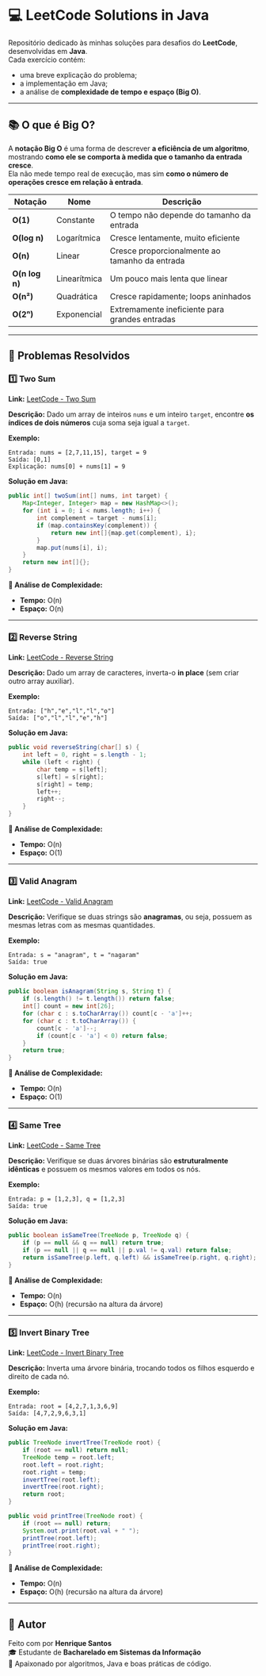 # 💻 LeetCode Solutions in Java

Repositório dedicado às minhas soluções para desafios do **LeetCode**, desenvolvidas em **Java**.  
Cada exercício contém:
- uma breve explicação do problema;
- a implementação em Java;
- a análise de **complexidade de tempo e espaço (Big O)**.

---

## 📚 O que é Big O?

A **notação Big O** é uma forma de descrever **a eficiência de um algoritmo**, mostrando **como ele se comporta à medida que o tamanho da entrada cresce**.  
Ela não mede tempo real de execução, mas sim **como o número de operações cresce em relação à entrada**.

| Notação | Nome | Descrição |
|----------|------|-----------|
| **O(1)** | Constante | O tempo não depende do tamanho da entrada |
| **O(log n)** | Logarítmica | Cresce lentamente, muito eficiente |
| **O(n)** | Linear | Cresce proporcionalmente ao tamanho da entrada |
| **O(n log n)** | Linearítmica | Um pouco mais lenta que linear |
| **O(n²)** | Quadrática | Cresce rapidamente; loops aninhados |
| **O(2ⁿ)** | Exponencial | Extremamente ineficiente para grandes entradas |

---

## 🧩 Problemas Resolvidos

### 1️⃣ Two Sum
**Link:** [LeetCode - Two Sum](https://leetcode.com/problems/two-sum/)

**Descrição:**
Dado um array de inteiros `nums` e um inteiro `target`, encontre **os índices de dois números** cuja soma seja igual a `target`.

**Exemplo:**
```text
Entrada: nums = [2,7,11,15], target = 9  
Saída: [0,1]  
Explicação: nums[0] + nums[1] = 9
```

**Solução em Java:**
```java
public int[] twoSum(int[] nums, int target) {
    Map<Integer, Integer> map = new HashMap<>();
    for (int i = 0; i < nums.length; i++) {
        int complement = target - nums[i];
        if (map.containsKey(complement)) {
            return new int[]{map.get(complement), i};
        }
        map.put(nums[i], i);
    }
    return new int[]{};
}
```

**🧮 Análise de Complexidade:**
- **Tempo:** O(n)  
- **Espaço:** O(n)

---

### 2️⃣ Reverse String
**Link:** [LeetCode - Reverse String](https://leetcode.com/problems/reverse-string/)

**Descrição:**
Dado um array de caracteres, inverta-o **in place** (sem criar outro array auxiliar).

**Exemplo:**
```text
Entrada: ["h","e","l","l","o"]  
Saída: ["o","l","l","e","h"]
```

**Solução em Java:**
```java
public void reverseString(char[] s) {
    int left = 0, right = s.length - 1;
    while (left < right) {
        char temp = s[left];
        s[left] = s[right];
        s[right] = temp;
        left++;
        right--;
    }
}
```

**🧮 Análise de Complexidade:**
- **Tempo:** O(n)  
- **Espaço:** O(1)

---

### 3️⃣ Valid Anagram
**Link:** [LeetCode - Valid Anagram](https://leetcode.com/problems/valid-anagram/)

**Descrição:**
Verifique se duas strings são **anagramas**, ou seja, possuem as mesmas letras com as mesmas quantidades.

**Exemplo:**
```text
Entrada: s = "anagram", t = "nagaram"  
Saída: true
```

**Solução em Java:**
```java
public boolean isAnagram(String s, String t) {
    if (s.length() != t.length()) return false;
    int[] count = new int[26];
    for (char c : s.toCharArray()) count[c - 'a']++;
    for (char c : t.toCharArray()) {
        count[c - 'a']--;
        if (count[c - 'a'] < 0) return false;
    }
    return true;
}
```

**🧮 Análise de Complexidade:**
- **Tempo:** O(n)  
- **Espaço:** O(1)

---

### 4️⃣ Same Tree
**Link:** [LeetCode - Same Tree](https://leetcode.com/problems/same-tree/)

**Descrição:**
Verifique se duas árvores binárias são **estruturalmente idênticas** e possuem os mesmos valores em todos os nós.

**Exemplo:**
```text
Entrada: p = [1,2,3], q = [1,2,3]  
Saída: true
```

**Solução em Java:**
```java
public boolean isSameTree(TreeNode p, TreeNode q) {
    if (p == null && q == null) return true;
    if (p == null || q == null || p.val != q.val) return false;
    return isSameTree(p.left, q.left) && isSameTree(p.right, q.right);
}
```

**🧮 Análise de Complexidade:**
- **Tempo:** O(n)  
- **Espaço:** O(h) (recursão na altura da árvore)

---

### 5️⃣ Invert Binary Tree
**Link:** [LeetCode - Invert Binary Tree](https://leetcode.com/problems/invert-binary-tree/)

**Descrição:**
Inverta uma árvore binária, trocando todos os filhos esquerdo e direito de cada nó.

**Exemplo:**
```text
Entrada: root = [4,2,7,1,3,6,9]  
Saída: [4,7,2,9,6,3,1]
```

**Solução em Java:**
```java
public TreeNode invertTree(TreeNode root) {
    if (root == null) return null;
    TreeNode temp = root.left;
    root.left = root.right;
    root.right = temp;
    invertTree(root.left);
    invertTree(root.right);
    return root;
}

public void printTree(TreeNode root) {
    if (root == null) return;
    System.out.print(root.val + " ");
    printTree(root.left);
    printTree(root.right);
}
```

**🧮 Análise de Complexidade:**
- **Tempo:** O(n)  
- **Espaço:** O(h) (recursão na altura da árvore)

---

## 🧾 Autor

Feito com por **Henrique Santos**  
🎓 Estudante de **Bacharelado em Sistemas da Informação**  
📘 Apaixonado por algoritmos, Java e boas práticas de código.

